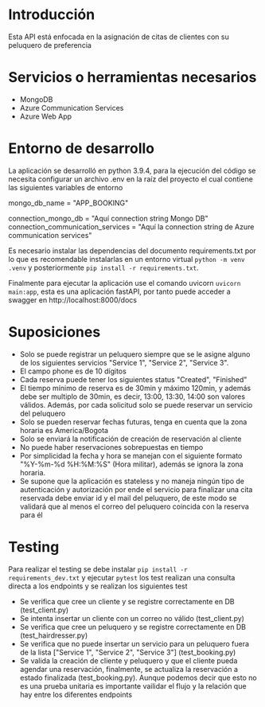 # Introducción
Esta API está enfocada en la asignación de citas de clientes con su peluquero de preferencia 

# Servicios o herramientas necesarios
- MongoDB
- Azure Communication Services
- Azure Web App

# Entorno de desarrollo
La aplicación se desarrolló en python 3.9.4, para la ejecución del código se necesita configurar un archivo .env en la raíz del proyecto el cual contiene las siguientes variables de entorno

mongo_db_name = "APP_BOOKING"

connection_mongo_db = "Aquí connection string Mongo DB"
connection_communication_services = "Aquí la connection string de Azure communication services"

Es necesario instalar las dependencias del documento requirements.txt por lo que es recomendable instalarlas en un entorno virtual `python -m venv .venv` y posteriormente `pip install -r requirements.txt`.

Finalmente para ejecutar la aplicación use el comando uvicorn `uvicorn main:app`, esta es una aplicación fastAPI, por tanto puede acceder a swagger en http://localhost:8000/docs

# Suposiciones

- Solo se puede registrar un peluquero siempre que se le asigne alguno de los siguientes servicios "Service 1", "Service 2", "Service 3".
- El campo phone es de 10 dígitos
- Cada reserva puede tener los siguientes status "Created", "Finished"
- El tiempo mínimo de reserva es de 30min y máximo 120min, y además debe ser multiplo de 30min, es decir, 13:00, 13:30, 14:00 son valores válidos. Además, por cada solicitud solo se puede reservar un servicio del peluquero
- Solo se pueden reservar fechas futuras, tenga en cuenta que la zona horaria es America/Bogota
- Solo se enviará la notificación de creación de reservación al cliente
- No puede haber reservaciones sobrepuestas en tiempo
- Por simplicidad la fecha y hora se manejan con el siguiente formato "%Y-%m-%d %H:%M:%S" (Hora militar), además se ignora la zona horaria.
- Se supone que la aplicación es stateless y no maneja ningún tipo de autenticación y autorización por ende el servicio para finalizar una cita reservada debe enviar id y el mail del peluquero, de este modo se validará que al menos el correo del peluquero coincida con la reserva para él

# Testing

Para realizar el testing se debe instalar `pip install -r requirements_dev.txt` y ejecutar `pytest` los test realizan una consulta directa a los endpoints y se realizan los siguientes test

- Se verifica que cree un cliente y se registre correctamente en DB (test_client.py)
- Se intenta insertar un cliente con un correo no válido (test_client.py)
- Se verifica que cree un peluquero y se registre correctamente en DB (test_hairdresser.py)
- Se verifica que no puede insertar un servicio para un peluquero fuera de la lista ["Service 1", "Service 2", "Service 3"] (test_booking.py)
- Se valida la creación de cliente y peluquero y que el cliente pueda agendar una reservación, finalmente, se actualiza la reservación a estado finalizada (test_booking.py). Aunque podemos decir que esto no es una prueba unitaria es importante vailidar el flujo y la relación que hay entre los diferentes endpoints
